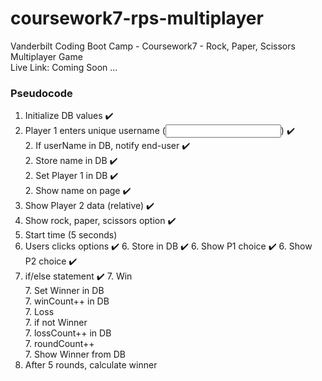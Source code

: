 # coursework7-rps-multiplayer
Vanderbilt Coding Boot Camp - Coursework7 - Rock, Paper, Scissors Multiplayer Game  
Live Link: Coming Soon ...  
  
### Pseudocode  
1. Initialize DB values ✔️  
2. Player 1 enters unique username (<input>) ✔️  
    2. If userName in DB, notify end-user ✔️  
    2. Store name in DB ✔️  
    2. Set Player 1 in DB ✔️  
    2. Show name on page ✔️  
3. Show Player 2 data (relative) ✔️  
4. Show rock, paper, scissors option  ✔️
5. Start time (5 seconds)  
6. Users clicks options  ✔️
    6. Store in DB  ✔️
    6. Show P1 choice  ✔️
    6. Show P2 choice  ✔️
7. if/else statement  ✔️
    7. Win  
        7. Set Winner in DB  
        7. winCount++ in DB  
    7. Loss  
        7. if not Winner  
        7. lossCount++ in DB  
    7. roundCount++  
    7. Show Winner from DB  
8. After 5 rounds, calculate winner  